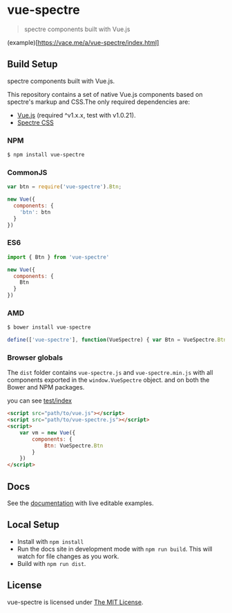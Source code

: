 # vue-spectre

> spectre components built with Vue.js


(example)[https://vace.me/a/vue-spectre/index.html]

## Build Setup

spectre components built with Vue.js.

This repository contains a set of native Vue.js components based on spectre's markup and CSS.The only required dependencies are:

* [Vue.js](http://vuejs.org/) (required ^v1.x.x, test with v1.0.21).
* [Spectre CSS](https://picturepan2.github.io/spectre)

### NPM

```bash
$ npm install vue-spectre
```

### CommonJS
```js
var btn = require('vue-spectre').Btn;

new Vue({
  components: {
    'btn': btn
  }
})
```

### ES6

```js
import { Btn } from 'vue-spectre'

new Vue({
  components: {
    Btn
  }
})
```

### AMD
```js
$ bower install vue-spectre

define(['vue-spectre'], function(VueSpectre) { var Btn = VueSpectre.Btn });
```

### Browser globals
The `dist` folder contains `vue-spectre.js` and `vue-spectre.min.js` with all components exported in the <code>window.VueSpectre</code> object. 
and on both the Bower and NPM packages.

you can see [test/index](test/index.html)

```html
<script src="path/to/vue.js"></script>
<script src="path/to/vue-spectre.js"></script>
<script>
    var vm = new Vue({
        components: {
            Btn: VueSpectre.Btn
        }
    })
</script>
```

## Docs
See the [documentation](https://vace.me/a/vue-spectre/index.html) with live editable examples.

## Local Setup
* Install with `npm install`
* Run the docs site in development mode with `npm run build`. This will watch for file changes as you work.
* Build with `npm run dist`.


## License
vue-spectre is licensed under [The MIT License](LICENSE).

